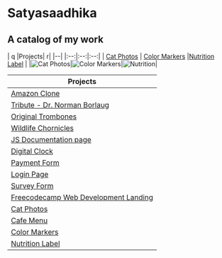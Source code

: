 # Satyasaadhika 
## A catalog of my work

|  q |Projects|  r|
|--|
|:--:|:--:|:--:|
|     [Cat Photos](https://satyasaadhika.github.io/cat-photos/) | [Color Markers](https://satyasaadhika.github.io/color-markers/)   |[Nutrition Label](https://satyasaadhika.github.io/nutrition-label/)    |
|![Cat Photos](https://th.bing.com/th/id/OIP.TQjs2_m_qVd_J_lVAtHADgHaEo?w=316&h=197&c=7&r=0&o=5&dpr=1.3&pid=1.7)|![Color Markers](https://th.bing.com/th/id/OIP.mFYLodEIIGKWjtr_hYz-XgHaEK?w=267&h=180&c=7&r=0&o=5&dpr=1.3&pid=1.7)|![Nutrition](https://th.bing.com/th/id/OIP.C1IDKhHRiZ94nnGkEFxq_wHaEK?w=326&h=183&c=7&r=0&o=5&dpr=1.3&pid=1.7)|

|Projects|
|--|
|  [Amazon Clone](https://satyasaadhika.github.io/amazon-clone/)                                    |
|  [Tribute - Dr. Norman Borlaug](https://satyasaadhika.github.io/tribute-page/)                    |
|  [Original Trombones](https://satyasaadhika.github.io/trombones/)                                 |
|  [Wildlife Chornicles](https://satyasaadhika.github.io/wildlife/)                                 |
|  [JS Documentation page](https://satyasaadhika.github.io/documentation/)                          |
|  [Digital Clock](https://satyasaadhika.github.io/digital-clock/)                                  |
|  [Payment Form](https://satyasaadhika.github.io/payment-form/)                                    |
|  [Login Page](https://satyasaadhika.github.io/login-page/)                                        |
|  [Survey Form](https://satyasaadhika.github.io/form/)                                             |
|  [Freecodecamp Web Development Landing](https://satyasaadhika.github.io/freecodecamp-wd-landing/) |
|  [Cat Photos](https://satyasaadhika.github.io/cat-photos/)                                        |
|  [Cafe Menu](https://satyasaadhika.github.io/cafe-menu/)                                          |
|  [Color Markers](https://satyasaadhika.github.io/color-markers/)                                  |
|  [Nutrition Label](https://satyasaadhika.github.io/nutrition-label/)                              |
